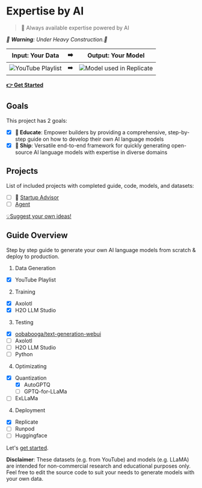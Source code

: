 # Expertise by AI
> 🎯 Always available expertise powered by AI

*🚧 **Warning**: Under Heavy Construction.🚧*

| Input: Your Data | ➡️ | Output: Your Model |
| --- | --- | --- |
| ![YouTube Playlist](https://github.com/Glavin001/Expertise-by-AI/assets/1885333/40da2497-cab6-414e-8b7c-947f5a5020e1) | ➡️ | ![Model used in Replicate](https://github.com/Glavin001/Expertise-by-AI/assets/1885333/3686f90b-0753-4a7d-b86f-30039e372bf1) |

[**👉 Get Started**](./data-gen/README.md)

## Goals

This project has 2 goals:
- [x] **🧠 Educate**: Empower builders by providing a comprehensive, step-by-step guide on how to develop their own AI language models
- [x] **🚀 Ship**: Versatile end-to-end framework for quickly generating open-source AI language models with expertise in diverse domains

## Projects

List of included projects with completed guide, code, models, and datasets:

- [ ] 🚧 [Startup Advisor](https://github.com/users/Glavin001/projects/2/views/1)
- [ ] [Agent](https://github.com/OpenAgentLLM/OpenAgent)

[💡Suggest your own ideas!](https://github.com/Glavin001/Expertise-by-AI/discussions/new/choose)

## Guide Overview

Step by step guide to generate your own AI language models from scratch & deploy to production.

1. Data Generation
  - [x] YouTube Playlist
2. Training
  - [x] Axolotl
  - [x] H2O LLM Studio
3. Testing
  - [x] [oobabooga/text-generation-webui](https://github.com/oobabooga/text-generation-webui)
  - [ ] Axolotl
  - [ ] H2O LLM Studio
  - [ ] Python
4. Optimizating
  - [x] Quantization
    - [x] AutoGPTQ
    - [ ] GPTQ-for-LLaMa
  - [ ] ExLLaMa
4. Deployment
  - [x] Replicate
  - [ ] Runpod
  - [ ] Huggingface

Let's [get started](./data-gen/README.md).

**Disclaimer**:
These datasets (e.g. from YouTube) and models (e.g. LLaMA) are intended for non-commercial research and educational purposes only.
Feel free to edit the source code to suit your needs to generate models with your own data.
